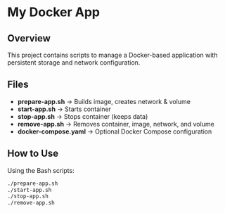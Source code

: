 # My Docker App

## Overview
This project contains scripts to manage a Docker-based application with persistent storage and network configuration.

## Files
- **prepare-app.sh** → Builds image, creates network & volume
- **start-app.sh** → Starts container
- **stop-app.sh** → Stops container (keeps data)
- **remove-app.sh** → Removes container, image, network, and volume
- **docker-compose.yaml** → Optional Docker Compose configuration

## How to Use
Using the Bash scripts:
```bash
./prepare-app.sh
./start-app.sh
./stop-app.sh
./remove-app.sh
